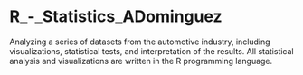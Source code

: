 # R_-_Statistics_ADominguez
Analyzing a series of datasets from the automotive industry, including visualizations, statistical tests, and interpretation of the results. All statistical analysis and visualizations are written in the R programming language.
